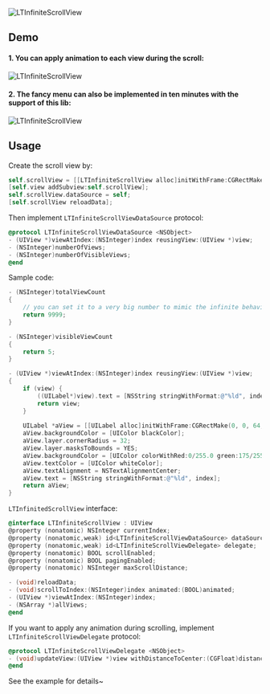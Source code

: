 ![LTInfiniteScrollView](https://cocoapod-badges.herokuapp.com/v/LTInfiniteScrollView/badge.png)

## Demo
#### 1. You can apply animation to each view during the scroll:
![LTInfiniteScrollView](https://raw.githubusercontent.com/ltebean/LTInfiniteScrollView/master/demo/demo.gif)


#### 2. The fancy menu can also be implemented in ten minutes with the support of this lib:
![LTInfiniteScrollView](https://raw.githubusercontent.com/ltebean/LTInfiniteScrollView/master/demo/menu-demo.gif)

## Usage

Create the scroll view by:
```objective-c
self.scrollView = [[LTInfiniteScrollView alloc]initWithFrame:CGRectMake(0, 0, CGRectGetWidth(self.view.bounds), 200)];
[self.view addSubview:self.scrollView];
self.scrollView.dataSource = self;
[self.scrollView reloadData];
```

Then implement `LTInfiniteScrollViewDataSource` protocol:
```objective-c
@protocol LTInfiniteScrollViewDataSource <NSObject>
- (UIView *)viewAtIndex:(NSInteger)index reusingView:(UIView *)view;
- (NSInteger)numberOfViews;
- (NSInteger)numberOfVisibleViews;
@end
```

Sample code:
```objective-c
- (NSInteger)totalViewCount
{
    // you can set it to a very big number to mimic the infinite behavior, no performance issue here
    return 9999; 
}

- (NSInteger)visibleViewCount
{
    return 5;
}

- (UIView *)viewAtIndex:(NSInteger)index reusingView:(UIView *)view;
{
    if (view) {
        ((UILabel*)view).text = [NSString stringWithFormat:@"%ld", index];
        return view;
    }
    
    UILabel *aView = [[UILabel alloc]initWithFrame:CGRectMake(0, 0, 64, 64)];
    aView.backgroundColor = [UIColor blackColor];
    aView.layer.cornerRadius = 32;
    aView.layer.masksToBounds = YES;
    aView.backgroundColor = [UIColor colorWithRed:0/255.0 green:175/255.0 blue:240/255.0 alpha:1];
    aView.textColor = [UIColor whiteColor];
    aView.textAlignment = NSTextAlignmentCenter;
    aView.text = [NSString stringWithFormat:@"%ld", index];
    return aView;
}
```

`LTInfinitedScrollView` interface:
```objective-c
@interface LTInfiniteScrollView : UIView
@property (nonatomic) NSInteger currentIndex;
@property (nonatomic,weak) id<LTInfiniteScrollViewDataSource> dataSource;
@property (nonatomic,weak) id<LTInfiniteScrollViewDelegate> delegate;
@property (nonatomic) BOOL scrollEnabled;
@property (nonatomic) BOOL pagingEnabled;
@property (nonatomic) NSInteger maxScrollDistance; 

- (void)reloadData;
- (void)scrollToIndex:(NSInteger)index animated:(BOOL)animated;
- (UIView *)viewAtIndex:(NSInteger)index;
- (NSArray *)allViews;
@end
```

If you want to apply any animation during scrolling, implement `LTInfiniteScrollViewDelegate` protocol: 
```objective-c
@protocol LTInfiniteScrollViewDelegate <NSObject>
- (void)updateView:(UIView *)view withDistanceToCenter:(CGFloat)distance scrollDirection:(ScrollDirection)direction;
@end
```
See the example for details~ 